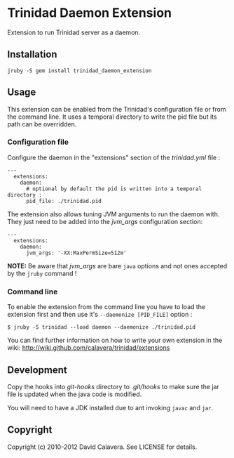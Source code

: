 # Trinidad Daemon Extension

Extension to run Trinidad server as a daemon.

## Installation

    jruby -S gem install trinidad_daemon_extension

## Usage

This extension can be enabled from the Trinidad's configuration file or from the 
command line. It uses a temporal directory to write the pid file but its path 
can be overridden.

### Configuration file

Configure the daemon in the "extensions" section of the *trinidad.yml* file :

    ---
      extensions:
        daemon:
          # optional by default the pid is written into a temporal directory :
          pid_file: ./trinidad.pid

The extension also allows tuning JVM arguments to run the daemon with. 
They just need to be added into the *jvm_args* configuration section:

    ---
      extensions:
        daemon:
          jvm_args: '-XX:MaxPermSize=512m'

**NOTE:** Be aware that *jvm_args* are bare `java` options and not ones 
accepted by the `jruby` command !

### Command line

To enable the extension from the command line you have to load the extension 
first and then use it's `--daemonize [PID_FILE]` option :

    $ jruby -S trinidad --load daemon --daemonize ./trinidad.pid


You can find further information on how to write your own extension in the wiki: 
http://wiki.github.com/calavera/trinidad/extensions

## Development

Copy the hooks into *git-hooks* directory to *.git/hooks* to make sure the jar 
file is updated when the java code is modified.

You will need to have a JDK installed due to ant invoking `javac` and `jar`.

## Copyright

Copyright (c) 2010-2012 David Calavera. See LICENSE for details.
